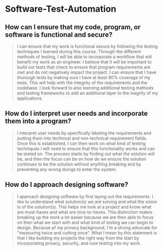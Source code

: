 # Software-Test-Automation

## How can I ensure that my code, program, or software is functional and secure?
> I can ensure that my work is functional secure by following the testing techniques I learned during this course. Through the different methods of testing, I will be able to incorporate a workflow that will benefit my work as an engineer. I believe that it will be important to build out tests that check to ensure that program requirements are met and do not negatively impact the project. I can ensure that I have thorough tests by making sure I have at least 80% coverage of my tests. This will help with the integrity of the requirements and the codebase. I look forward to also learning additional testing methods and testing frameworks to add an additional layer to the inegrity of my applications. 

## How do I interpret user needs and incorporate them into a program?
> I interpret user needs by specifically labeling the requirements and putting them into technical and non-technical requirement fields. Once this is established, I can then work on what kind of testing techniques I will need to ensure that this functionality works and can be tested on. The process starts by finding out what the solution will be, and then the focus can be on how do we ensure the solution continues to be the solution without anything breaking and by preventing any wrong doings to enter the system. 

## How do I approach designing software?
> I approach designing software by first laying out the requirements. I like to understand what solution(s) we are solving and what the vision is of the solution(s). This helps me look at a project and know what are must-haves and what are nice-to-haves. This distinction makes breaking up the work a lot easier because we are then able to focus on then what we start with and what kind of testing we can begin to design. Because pf my privacy background, I'm a strong advocate for "measuring twice and cutting once". What I mean by this statement is that I like building my projects the right way from the start by incorporating privacy, security, and now testing into my work. 

